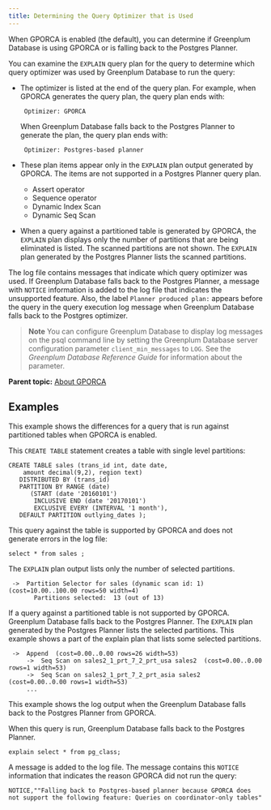 ```yaml
---
title: Determining the Query Optimizer that is Used 
---
```


When GPORCA is enabled \(the default\), you can determine if Greenplum Database is using GPORCA or is falling back to the Postgres Planner.

You can examine the `EXPLAIN` query plan for the query to determine which query optimizer was used by Greenplum Database to run the query:

-   The optimizer is listed at the end of the query plan. For example, when GPORCA generates the query plan, the query plan ends with:

    ```
     Optimizer: GPORCA
    ```

    When Greenplum Database falls back to the Postgres Planner to generate the plan, the query plan ends with:

    ```
     Optimizer: Postgres-based planner
    ```

-   These plan items appear only in the `EXPLAIN` plan output generated by GPORCA. The items are not supported in a Postgres Planner query plan.
    -   Assert operator
    -   Sequence operator
    -   Dynamic Index Scan
    -   Dynamic Seq Scan
-   When a query against a partitioned table is generated by GPORCA, the `EXPLAIN` plan displays only the number of partitions that are being eliminated is listed. The scanned partitions are not shown. The `EXPLAIN` plan generated by the Postgres Planner lists the scanned partitions.

The log file contains messages that indicate which query optimizer was used. If Greenplum Database falls back to the Postgres Planner, a message with `NOTICE` information is added to the log file that indicates the unsupported feature. Also, the label `Planner produced plan:` appears before the query in the query execution log message when Greenplum Database falls back to the Postgres optimizer.

> **Note** You can configure Greenplum Database to display log messages on the psql command line by setting the Greenplum Database server configuration parameter `client_min_messages` to `LOG`. See the *Greenplum Database Reference Guide* for information about the parameter.

**Parent topic:** [About GPORCA](../../query/topics/query-piv-optimizer.html)

## <a id="topic_n4w_nb5_xr"></a>Examples 

This example shows the differences for a query that is run against partitioned tables when GPORCA is enabled.

This `CREATE TABLE` statement creates a table with single level partitions:

```
CREATE TABLE sales (trans_id int, date date, 
    amount decimal(9,2), region text)
   DISTRIBUTED BY (trans_id)
   PARTITION BY RANGE (date)
      (START (date '2016­01­01') 
       INCLUSIVE END (date '2017­01­01') 
       EXCLUSIVE EVERY (INTERVAL '1 month'),
   DEFAULT PARTITION outlying_dates );
```

This query against the table is supported by GPORCA and does not generate errors in the log file:

```
select * from sales ;
```

The `EXPLAIN` plan output lists only the number of selected partitions.

```
 ->  Partition Selector for sales (dynamic scan id: 1)  (cost=10.00..100.00 rows=50 width=4)
       Partitions selected:  13 (out of 13)
```

If a query against a partitioned table is not supported by GPORCA. Greenplum Database falls back to the Postgres Planner. The `EXPLAIN` plan generated by the Postgres Planner lists the selected partitions. This example shows a part of the explain plan that lists some selected partitions.

```
 ->  Append  (cost=0.00..0.00 rows=26 width=53)
     ->  Seq Scan on sales2_1_prt_7_2_prt_usa sales2  (cost=0.00..0.00 rows=1 width=53)
     ->  Seq Scan on sales2_1_prt_7_2_prt_asia sales2  (cost=0.00..0.00 rows=1 width=53)
     ...
```

This example shows the log output when the Greenplum Database falls back to the Postgres Planner from GPORCA.

When this query is run, Greenplum Database falls back to the Postgres Planner.

```
explain select * from pg_class;
```

A message is added to the log file. The message contains this `NOTICE` information that indicates the reason GPORCA did not run the query:

```
NOTICE,""Falling back to Postgres-based planner because GPORCA does not support the following feature: Queries on coordinator-only tables"
```

